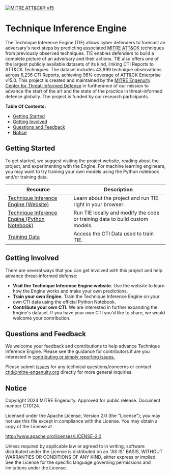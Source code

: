 [![MITRE ATT&CK® v15](https://img.shields.io/badge/MITRE%20ATT%26CK®-v15-red)](https://attack.mitre.org/versions/v15/)

# Technique Inference Engine

The Technique Inference Engine (TIE) allows cyber defenders to forecast an adversary's
next steps by predicting associated [MITRE ATT&CK]((https://attack.mitre.org/))
techniques from previously observed techniques. TIE enables defenders to build a
complete picture of an adversary and their actions. TIE also offers one of the largest
publicly available datasets of its kind, linking CTI Reports to ATT&CK Techniques. The
dataset includes 43,899 technique observations across 6,236 CTI Reports, achieving 96%
coverage of ATT&CK Enterprise v15.0. This project is created and maintained by the
[MITRE Engenuity Center for Threat-Informed
Defense](https://mitre-engenuity.org/cybersecurity/center-for-threat-informed-defense/)
in furtherance of our mission to advance the start of the art and the state of the
practice in threat-informed defense globally. The project is funded by our research
participants.

**Table Of Contents:**

- [Getting Started](#getting-started)
- [Getting Involved](#getting-involved)
- [Questions and Feedback](#questions-and-feedback)
- [Notice](#notice)

## Getting Started

To get started, we suggest visiting the project website, reading about the project, and
experimenting with the Engine. For machine learning engineers, you may want to try
training your own models using the Python notebook and/or training data.

| Resource                                                                                                                                    | Description                                                                  |
| ------------------------------------------------------------------------------------------------------------------------------------------- | ---------------------------------------------------------------------------- |
| [Technique Inference Engine (Website)](https://center-for-threat-informed-defense.github.io/technique-inference-engine/)                    | Learn about the project and run TIE right in your browser.                   |
| [Technique Inference Engine (Python Notebook)](https://center-for-threat-informed-defense.github.io/technique-inference-engine/#/resources) | Run TIE locally and modify the code or training data to build custom models. |
| [Training Data](https://github.com/center-for-threat-informed-defense/technique-inference-engine/tree/main/data)                            | Access the CTI Data used to train TIE.                                       |

## Getting Involved

There are several ways that you can get involved with this project and help
advance threat-informed defense:

- **Visit the Technique Inference Engine website.** Use the website to learn how the Engine works and make your own predictions.
- **Train your own Engine.** Train the Technique Inference Engine on your own CTI data using the official Python Notebook.
- **Contribute your own CTI.** We are interested in further expanding the Engine's dataset. If you have your own CTI you'd like to share, we would welcome your contribution.

## Questions and Feedback

We welcome your feedback and contributions to help advance
Technique Inference Engine. Please see the guidance for contributors if are you
interested in [contributing or simply reporting issues.](/CONTRIBUTING.md)

Please submit
[issues](https://github.com/center-for-threat-informed-defense/technique-inference-engine/issues) for
any technical questions/concerns or contact
[ctid@mitre-engenuity.org](mailto:ctid@mitre-engenuity.org?subject=subject=Question%20about%20technique-inference-engine)
directly for more general inquiries.

## Notice

Copyright 2024 MITRE Engenuity. Approved for public release. Document number CT0124.

Licensed under the Apache License, Version 2.0 (the "License"); you may not use this
file except in compliance with the License. You may obtain a copy of the License at

http://www.apache.org/licenses/LICENSE-2.0

Unless required by applicable law or agreed to in writing, software distributed under
the License is distributed on an "AS IS" BASIS, WITHOUT WARRANTIES OR CONDITIONS OF ANY
KIND, either express or implied. See the License for the specific language governing
permissions and limitations under the License.
